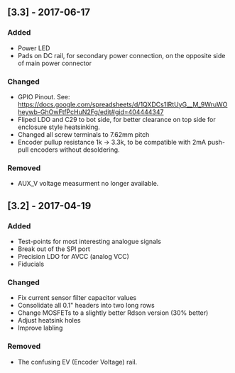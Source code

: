 
## [3.3] - 2017-06-17
### Added
* Power LED
* Pads on DC rail, for secondary power connection, on the opposite side of main power connector

### Changed
* GPIO Pinout. See: https://docs.google.com/spreadsheets/d/1QXDCs1IRtUyG__M_9WruWOheywb-GhOwFtfPcHuN2Fg/edit#gid=404444347
* Fliped LDO and C29 to bot side, for better clearance on top side for enclosure style heatsinking.
* Changed all screw terminals to 7.62mm pitch
* Encoder pullup resistance 1k -> 3.3k, to be compatible with 2mA push-pull encoders without desoldering.

### Removed
* AUX_V voltage measurment no longer available.


## [3.2] - 2017-04-19
### Added
* Test-points for most interesting analogue signals
* Break out of the SPI port
* Precision LDO for AVCC (analog VCC)
* Fiducials

### Changed
* Fix current sensor filter capacitor values
* Consolidate all 0.1" headers into two long rows
* Change MOSFETs to a slightly better Rdson version (30% better)
* Adjust heatsink holes
* Improve labling

### Removed
* The confusing EV (Encoder Voltage) rail.
